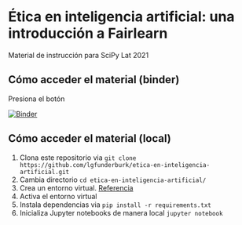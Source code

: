 # Ética en inteligencia artificial: una introducción a Fairlearn

Material de instrucción para SciPy Lat 2021

## Cómo acceder el material (binder)

Presiona el botón

[![Binder](https://mybinder.org/badge_logo.svg)](https://mybinder.org/v2/gh/lgfunderburk/etica-en-inteligencia-artificial/HEAD?labpath=etica-en-inteligencia-artificial.ipynb)

## Cómo acceder el material (local)

1. Clona este repositorio via 
      `git clone https://github.com/lgfunderburk/etica-en-inteligencia-artificial.git`
3. Cambia directorio 
      `cd etica-en-inteligencia-artificial/`
5. Crea un entorno virtual. [Referencia](https://docs.python.org/es/3/tutorial/venv.html)
6. Activa el entorno virtual
7. Instala dependencias via 
      `pip install -r requirements.txt`
9. Inicializa Jupyter notebooks de manera local 
      `jupyter notebook` 
